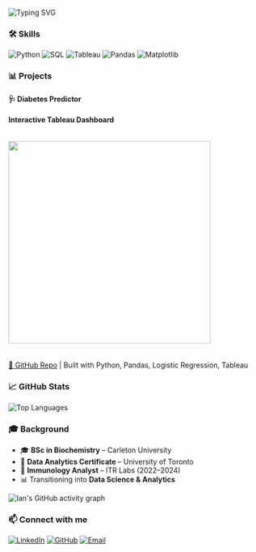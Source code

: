 ![Typing SVG](https://readme-typing-svg.herokuapp.com?font=Fira+Code&pause=1000&color=00F700&width=460&lines=Yiheng+Sun;Python+%7C+SQL+%7C+Tableau;Biochemistry+background;Data+Analytical+Certificated)

### 🛠️ Skills
![Python](https://img.shields.io/badge/Python-3776AB?logo=python&logoColor=white)
![SQL](https://img.shields.io/badge/SQL-025E8C?logo=postgresql&logoColor=white)
![Tableau](https://img.shields.io/badge/Tableau-E97627?logo=tableau&logoColor=white)
![Pandas](https://img.shields.io/badge/Pandas-150458?logo=pandas&logoColor=white)
![Matplotlib](https://img.shields.io/badge/Matplotlib-11557c?logo=plotly&logoColor=white)

### 📊 Projects

#### 🩺 Diabetes Predictor  
**Interactive Tableau Dashboard**  
<br>  
<a href="https://public.tableau.com/app/profile/yiheng.sun/viz/diabetes_17406445784920/Story1">
  <img src="https://public.tableau.com/static/images/di/diabetes_17406445784920/Story1/1.png" width="400">
</a>  
<br>  
[🔗 GitHub Repo](https://github.com/AidanDavid/DiabetesPredictor) | Built with Python, Pandas, Logistic Regression, Tableau  

### 📈 GitHub Stats
![Top Languages](https://github-readme-stats.vercel.app/api/top-langs/?username=Sait0uAsuka&layout=compact&theme=tokyonight)

### 🎓 Background
- 🎓 **BSc in Biochemistry** – Carleton University  
- 📜 **Data Analytics Certificate** – University of Toronto  
- 🔬 **Immunology Analyst** – ITR Labs (2022–2024)  
- 📊 Transitioning into **Data Science & Analytics**  

![Ian's GitHub activity graph](https://github-readme-activity-graph.vercel.app/graph?username=Sait0uAsuka&theme=tokyo-night)

### 📫 Connect with me
[![LinkedIn](https://img.shields.io/badge/LinkedIn-0A66C2?logo=linkedin&logoColor=white)](https://www.linkedin.com/in/ian-sun-78655820a/)
[![GitHub](https://img.shields.io/badge/GitHub-181717?logo=github&logoColor=white)](https://github.com/Sait0uAsuka)
[![Email](https://img.shields.io/badge/Email-iansun0825%40gmail.com-red)](mailto:iansun0825@gmail.com)

<!---
Sait0uAsuka/Sait0uAsuka is a ✨ special ✨ repository because its `README.md` (this file) appears on your GitHub profile.
You can click the Preview link to take a look at your changes.
--->
